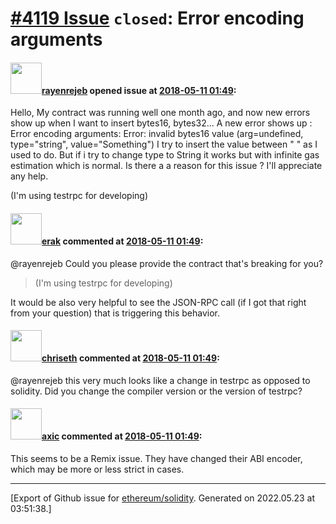 # [\#4119 Issue](https://github.com/ethereum/solidity/issues/4119) `closed`: Error encoding arguments

#### <img src="https://avatars.githubusercontent.com/u/14854196?u=d93ad6c8adf751e6b9656ce1aba0f047dfbf2699&v=4" width="50">[rayenrejeb](https://github.com/rayenrejeb) opened issue at [2018-05-11 01:49](https://github.com/ethereum/solidity/issues/4119):

Hello,
My contract was running well one month ago, and now new errors show up when I want to insert bytes16, bytes32... A new error shows up :
Error encoding arguments: Error: invalid bytes16 value (arg=undefined, type="string", value="Something")
I try to insert the value between " " as I used to do.  But if i try to change type to String it works but with infinite gas estimation which is normal.
Is there a a reason for this issue ? I'll appreciate any help.

(I'm using testrpc for developing)


#### <img src="https://avatars.githubusercontent.com/u/20012009?u=61e903cf16bc5f3353db1d571401e2e71b6f61ed&v=4" width="50">[erak](https://github.com/erak) commented at [2018-05-11 01:49](https://github.com/ethereum/solidity/issues/4119#issuecomment-388335172):

@rayenrejeb Could you please provide the contract that's breaking for you? 

> (I'm using testrpc for developing)

It would be also very helpful to see the JSON-RPC call (if I got that right from your question) that is triggering this behavior.

#### <img src="https://avatars.githubusercontent.com/u/9073706?v=4" width="50">[chriseth](https://github.com/chriseth) commented at [2018-05-11 01:49](https://github.com/ethereum/solidity/issues/4119#issuecomment-388336902):

@rayenrejeb this very much looks like a change in testrpc as opposed to solidity. Did you change the compiler version or the version of testrpc?

#### <img src="https://avatars.githubusercontent.com/u/20340?v=4" width="50">[axic](https://github.com/axic) commented at [2018-05-11 01:49](https://github.com/ethereum/solidity/issues/4119#issuecomment-409160076):

This seems to be a Remix issue. They have changed their ABI encoder, which may be more or less strict in cases.


-------------------------------------------------------------------------------



[Export of Github issue for [ethereum/solidity](https://github.com/ethereum/solidity). Generated on 2022.05.23 at 03:51:38.]
